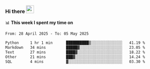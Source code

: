 ### Hi there <a href="https://www.gautamkrishnar.com/"><img src="https://media.giphy.com/media/hvRJCLFzcasrR4ia7z/giphy.gif" width="25px"></a>

📊 **This week I spent my time on**

<!--START_SECTION:waka-->

```txt
From: 28 April 2025 - To: 05 May 2025

Python     1 hr 1 min      ██████████▒░░░░░░░░░░░░░░   41.19 %
Markdown   34 mins         █████▓░░░░░░░░░░░░░░░░░░░   23.05 %
Text       27 mins         ████▓░░░░░░░░░░░░░░░░░░░░   18.22 %
Other      21 mins         ███▓░░░░░░░░░░░░░░░░░░░░░   14.24 %
SQL        4 mins          ▓░░░░░░░░░░░░░░░░░░░░░░░░   03.30 %
```

<!--END_SECTION:waka-->
